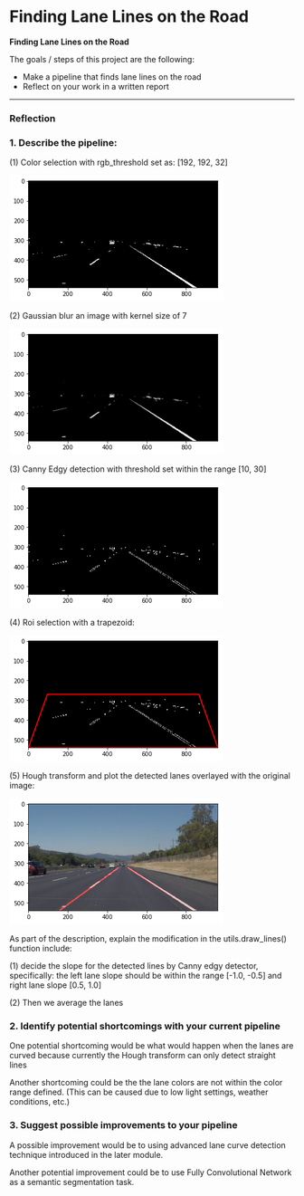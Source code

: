 # **Finding Lane Lines on the Road** 



**Finding Lane Lines on the Road**

The goals / steps of this project are the following:
* Make a pipeline that finds lane lines on the road
* Reflect on your work in a written report

[image_1]: ./examples/1.png
[image_2]: ./examples/2.png 
[image_3]: ./examples/3.png 
[image_4]: ./examples/4.png 
[image_5]: ./examples/5.png 

---

### Reflection

### 1. Describe the pipeline:

(1) Color selection with rgb_threshold set as: [192, 192, 32]

![alt_text][image_1]

(2) Gaussian blur an image with kernel size of 7

![alt_text][image_2]


(3) Canny Edgy detection with threshold set within the range [10, 30]

![alt_text][image_3]

(4) Roi selection with a trapezoid:

![alt_text][image_4]

(5) Hough transform and plot the detected lanes overlayed with the original image:

![alt text][image_5]


As part of the description, explain the modification in the utils.draw_lines() function include:

(1) decide the slope for the detected lines by Canny edgy detector, specifically:
the left lane slope should be within the range [-1.0, -0.5] and right lane slope [0.5, 1.0]

(2) Then we average the lanes


### 2. Identify potential shortcomings with your current pipeline


One potential shortcoming would be what would happen when the lanes are curved because currently the Hough 
transform can only detect straight lines

Another shortcoming could be the the lane colors are not within the color range defined. 
(This can be caused due to low light settings, weather conditions, etc.)


### 3. Suggest possible improvements to your pipeline

A possible improvement would be to using advanced lane curve detection technique introduced in the later module.

Another potential improvement could be to use Fully Convolutional Network as a semantic segmentation task.
